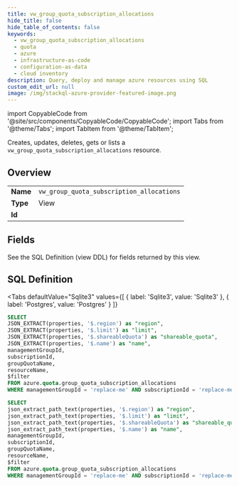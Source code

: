 ```yaml
--- 
title: vw_group_quota_subscription_allocations
hide_title: false
hide_table_of_contents: false
keywords:
  - vw_group_quota_subscription_allocations
  - quota
  - azure
  - infrastructure-as-code
  - configuration-as-data
  - cloud inventory
description: Query, deploy and manage azure resources using SQL
custom_edit_url: null
image: /img/stackql-azure-provider-featured-image.png
---
```


import CopyableCode from '@site/src/components/CopyableCode/CopyableCode';
import Tabs from '@theme/Tabs';
import TabItem from '@theme/TabItem';

Creates, updates, deletes, gets or lists a <code>vw_group_quota_subscription_allocations</code> resource.

## Overview
<table><tbody>
<tr><td><b>Name</b></td><td><code>vw_group_quota_subscription_allocations</code></td></tr>
<tr><td><b>Type</b></td><td>View</td></tr>
<tr><td><b>Id</b></td><td><CopyableCode code="azure.quota.vw_group_quota_subscription_allocations" /></td></tr>
</tbody></table>

## Fields

See the SQL Definition (view DDL) for fields returned by this view.

## SQL Definition

<Tabs
defaultValue="Sqlite3"
values={[
{ label: 'Sqlite3', value: 'Sqlite3' },
{ label: 'Postgres', value: 'Postgres' }
]}
>
<TabItem value="Sqlite3">

```sql
SELECT
JSON_EXTRACT(properties, '$.region') as "region",
JSON_EXTRACT(properties, '$.limit') as "limit",
JSON_EXTRACT(properties, '$.shareableQuota') as "shareable_quota",
JSON_EXTRACT(properties, '$.name') as "name",
managementGroupId,
subscriptionId,
groupQuotaName,
resourceName,
$filter
FROM azure.quota.group_quota_subscription_allocations
WHERE managementGroupId = 'replace-me' AND subscriptionId = 'replace-me' AND groupQuotaName = 'replace-me' AND $filter = 'replace-me';
```

</TabItem>
<TabItem value="Postgres">

```sql
SELECT
json_extract_path_text(properties, '$.region') as "region",
json_extract_path_text(properties, '$.limit') as "limit",
json_extract_path_text(properties, '$.shareableQuota') as "shareable_quota",
json_extract_path_text(properties, '$.name') as "name",
managementGroupId,
subscriptionId,
groupQuotaName,
resourceName,
$filter
FROM azure.quota.group_quota_subscription_allocations
WHERE managementGroupId = 'replace-me' AND subscriptionId = 'replace-me' AND groupQuotaName = 'replace-me' AND $filter = 'replace-me';
```

</TabItem>
</Tabs>
